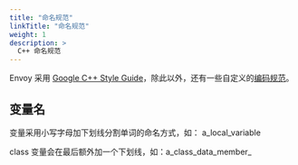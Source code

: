 ```yaml
---
title: "命名规范"
linkTitle: "命名规范"
weight: 1
description: >
  C++ 命名规范
---
```


Envoy 采用 [Google C++ Style Guide](https://google.github.io/styleguide/cppguide.html)，除此以外，还有一些自定义的[编码规范](https://github.com/envoyproxy/envoy/blob/main/STYLE.md)。

## 变量名
变量采用小写字母加下划线分割单词的命名方式，如： a_local_variable

class 变量会在最后额外加一个下划线，如：a_class_data_member_
